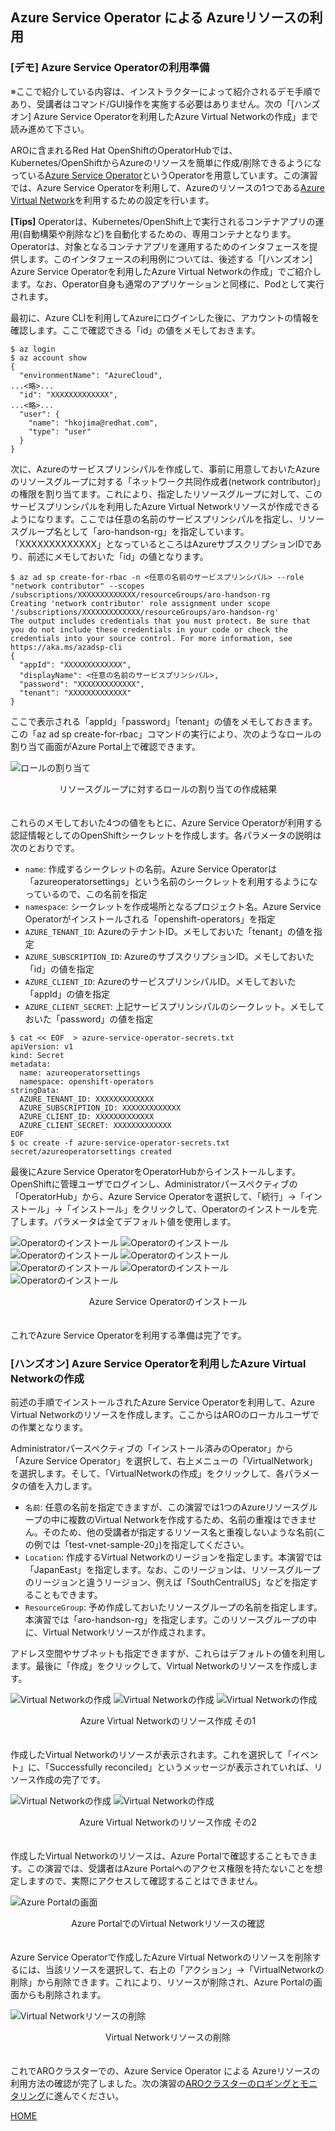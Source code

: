 ## Azure Service Operator による Azureリソースの利用

### [デモ] Azure Service Operatorの利用準備

※ここで紹介している内容は、インストラクターによって紹介されるデモ手順であり、受講者はコマンド/GUI操作を実施する必要はありません。次の「[ハンズオン] Azure Service Operatorを利用したAzure Virtual Networkの作成」まで読み進めて下さい。

AROに含まれるRed Hat OpenShiftのOperatorHubでは、Kubernetes/OpenShiftからAzureのリソースを簡単に作成/削除できるようになっている[Azure Service Operator](https://github.com/Azure/azure-service-operator)というOperatorを用意しています。この演習では、Azure Service Operatorを利用して、Azureのリソースの1つである[Azure Virtual Network](https://azure.microsoft.com/ja-jp/pricing/details/virtual-network/)を利用するための設定を行います。

**[Tips]** Operatorは、Kubernetes/OpenShift上で実行されるコンテナアプリの運用(自動構築や削除など)を自動化するための、専用コンテナとなります。Operatorは、対象となるコンテナアプリを運用するためのインタフェースを提供します。このインタフェースの利用例については、後述する「[ハンズオン] Azure Service Operatorを利用したAzure Virtual Networkの作成」でご紹介します。なお、Operator自身も通常のアプリケーションと同様に、Podとして実行されます。

最初に、Azure CLIを利用してAzureにログインした後に、アカウントの情報を確認します。ここで確認できる「id」の値をメモしておきます。
```
$ az login
$ az account show
{
  "environmentName": "AzureCloud",
...<略>...
  "id": "XXXXXXXXXXXXX",
...<略>...
  "user": {
    "name": "hkojima@redhat.com",
    "type": "user"
  }
}
```

次に、Azureのサービスプリンシパルを作成して、事前に用意しておいたAzureのリソースグループに対する「ネットワーク共同作成者(network contributor)」の権限を割り当てます。これにより、指定したリソースグループに対して、このサービスプリンシパルを利用したAzure Virtual Networkリソースが作成できるようになります。ここでは任意の名前のサービスプリンシパルを指定し、リソースグループ名として「aro-handson-rg」を指定しています。「XXXXXXXXXXXXX」となっているところはAzureサブスクリプションIDであり、前述にメモしておいた「id」の値となります。
```
$ az ad sp create-for-rbac -n <任意の名前のサービスプリンシパル> --role "network contributor" --scopes /subscriptions/XXXXXXXXXXXXX/resourceGroups/aro-handson-rg
Creating 'network contributor' role assignment under scope '/subscriptions/XXXXXXXXXXXXX/resourceGroups/aro-handson-rg'
The output includes credentials that you must protect. Be sure that you do not include these credentials in your code or check the credentials into your source control. For more information, see https://aka.ms/azadsp-cli
{
  "appId": "XXXXXXXXXXXXX",
  "displayName": <任意の名前のサービスプリンシパル>,
  "password": "XXXXXXXXXXXXX",
  "tenant": "XXXXXXXXXXXXX"
}
```

ここで表示される「appId」「password」「tenant」の値をメモしておきます。この「az ad sp create-for-rbac」コマンドの実行により、次のようなロールの割り当て画面がAzure Portal上で確認できます。

![ロールの割り当て](./images/role-assignment.png)
<div style="text-align: center;">リソースグループに対するロールの割り当ての作成結果</div>　


これらのメモしておいた4つの値をもとに、Azure Service Operatorが利用する認証情報としてのOpenShiftシークレットを作成します。各パラメータの説明は次のとおりです。

- `name`: 作成するシークレットの名前。Azure Service Operatorは「azureoperatorsettings」という名前のシークレットを利用するようになっているので、この名前を指定
- `namespace`: シークレットを作成場所となるプロジェクト名。Azure Service Operatorがインストールされる「openshift-operators」を指定
- `AZURE_TENANT_ID`: AzureのテナントID。メモしておいた「tenant」の値を指定
- `AZURE_SUBSCRIPTION_ID`: AzureのサブスクリプションID。メモしておいた「id」の値を指定
- `AZURE_CLIENT_ID`: AzureのサービスプリンシパルID。メモしておいた「appId」の値を指定
- `AZURE_CLIENT_SECRET`: 上記サービスプリンシパルのシークレット。メモしておいた「password」の値を指定

```
$ cat << EOF  > azure-service-operator-secrets.txt 
apiVersion: v1
kind: Secret
metadata:
  name: azureoperatorsettings
  namespace: openshift-operators
stringData:
  AZURE_TENANT_ID: XXXXXXXXXXXXX
  AZURE_SUBSCRIPTION_ID: XXXXXXXXXXXXX
  AZURE_CLIENT_ID: XXXXXXXXXXXXX
  AZURE_CLIENT_SECRET: XXXXXXXXXXXXX
EOF
$ oc create -f azure-service-operator-secrets.txt
secret/azureoperatorsettings created
```

最後にAzure Service OperatorをOperatorHubからインストールします。OpenShiftに管理ユーザでログインし、Administratorパースペクティブの「OperatorHub」から、Azure Service Operatorを選択して、「続行」→「インストール」→「インストール」をクリックして、Operatorのインストールを完了します。パラメータは全てデフォルト値を使用します。

![Operatorのインストール](./images/operator-install1.png)
![Operatorのインストール](./images/operator-install2.png)
![Operatorのインストール](./images/operator-install3.png)
![Operatorのインストール](./images/operator-install4.png)
![Operatorのインストール](./images/operator-install5.png)
![Operatorのインストール](./images/operator-install6.png)
![Operatorのインストール](./images/operator-install7.png)
<div style="text-align: center;">Azure Service Operatorのインストール</div>　

これでAzure Service Operatorを利用する準備は完了です。


### [ハンズオン] Azure Service Operatorを利用したAzure Virtual Networkの作成

前述の手順でインストールされたAzure Service Operatorを利用して、Azure Virtual Networkのリソースを作成します。ここからはAROのローカルユーザでの作業となります。

Administratorパースペクティブの「インストール済みのOperator」から「Azure Service Operator」を選択して、右上メニューの「VirtualNetwork」を選択します。そして、「VirtualNetworkの作成」をクリックして、各パラメータの値を入力します。

- `名前`: 任意の名前を指定できますが、この演習では1つのAzureリソースグループの中に複数のVirtual Networkを作成するため、名前の重複はできません。そのため、他の受講者が指定するリソース名と重複しないような名前(この例では「test-vnet-sample-20」)を指定してください。
- `Location`: 作成するVirtual Networkのリージョンを指定します。本演習では「JapanEast」を指定します。なお、このリージョンは、リソースグループのリージョンと違うリージョン、例えば「SouthCentralUS」などを指定することもできます。
- `ResourceGroup`: 予め作成しておいたリソースグループの名前を指定します。本演習では「aro-handson-rg」を指定します。このリソースグループの中に、Virtual Networkリソースが作成されます。

アドレス空間やサブネットも指定できますが、これらはデフォルトの値を利用します。最後に「作成」をクリックして、Virtual Networkのリソースを作成します。

![Virtual Networkの作成](./images/network-create1.png)
![Virtual Networkの作成](./images/network-create2.png)
![Virtual Networkの作成](./images/network-create3.png)
<div style="text-align: center;">Azure Virtual Networkのリソース作成 その1</div>　

作成したVirtual Networkのリソースが表示されます。これを選択して「イベント」に、「Successfully reconciled」というメッセージが表示されていれば、リソース作成の完了です。

![Virtual Networkの作成](./images/network-create4.png)
![Virtual Networkの作成](./images/network-create5.png)
<div style="text-align: center;">Azure Virtual Networkのリソース作成 その2</div>　

作成したVirtual Networkのリソースは、Azure Portalで確認することもできます。この演習では、受講者はAzure Portalへのアクセス権限を持たないことを想定しますので、実際にアクセスして確認することはできません。

![Azure Portalの画面](./images/azure-portal.png)
<div style="text-align: center;">Azure PortalでのVirtual Networkリソースの確認</div>　

Azure Service Operatorで作成したAzure Virtual Networkのリソースを削除するには、当該リソースを選択して、右上の「アクション」→「VirtualNetworkの削除」から削除できます。これにより、リソースが削除され、Azure Portalの画面からも削除されます。

![Virtual Networkリソースの削除](./images/resource-delete.png)
<div style="text-align: center;">Virtual Networkリソースの削除</div>　


これでAROクラスターでの、Azure Service Operator による Azureリソースの利用方法の確認が完了しました。次の演習の[AROクラスターのロギングとモニタリング](../aro-logs-and-monitor)に進んでください。


[HOME](../../README.md)
